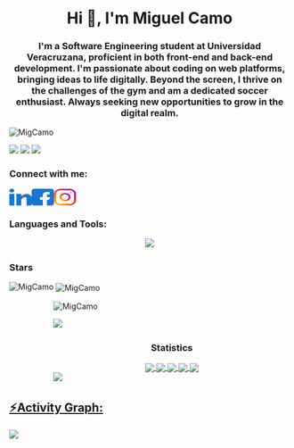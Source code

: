 <h1 align="center">Hi 👋, I'm Miguel Camo</h1>
<h3 align="center">I'm a Software Engineering student at Universidad Veracruzana, proficient in both front-end and back-end development. I'm passionate about coding on web platforms, bringing ideas to life digitally. Beyond the screen, I thrive on the challenges of the gym and am a dedicated soccer enthusiast. Always seeking new opportunities to grow in the digital realm.</h3>
<p align="left"> <img src="https://komarev.com/ghpvc/?username=MigCamo&label=Profile%20views&color=0e75b6&style=flat" alt="MigCamo" /> </p>

<div> <a href="https://www.linkedin.com/in/Miguel Ángel Camo Rincón" target="_blank"><img src="https://img.shields.io/badge/LinkedIn-0077B5?style=for-the-badge&logo=linkedin&logoColor=white" target="_blank"></a>
<a href="https://github.com/MigCamo" target="_blank"><img src="https://img.shields.io/badge/GitHub-100000?style=for-the-badge&logo=github&logoColor=white" target="_blank"></a>
<a href="https://instagram.com/migguelcamo" target="_blank"><img src="https://img.shields.io/badge/Instagram-E4405F?style=for-the-badge&logo=instagram&logoColor=white" target="_blank"></a>
</div><h3 align="left">Connect with me:</h3>
<p align="left">
<a href="https://linkedin.com/in/Miguel Ángel Camo Rincón" target="blank"><img align="center" src="https://raw.githubusercontent.com/teamedwardforever/Readme-Generator/71f25dd8b98329b168142a6b782a107b75eab178/svg/Social/linked-in-alt.svg" alt="Miguel Ángel Camo Rincón" height="30" width="40" /></a><a href="https://fb.com/Miguel Camo" target="blank"><img align="center" src="https://raw.githubusercontent.com/teamedwardforever/Readme-Generator/71f25dd8b98329b168142a6b782a107b75eab178/svg/Social/facebook.svg" alt="Miguel Camo" height="30" width="40" /></a><a href="https://instagram.com/migguelcamo" target="blank"><img align="center" src="https://raw.githubusercontent.com/teamedwardforever/Readme-Generator/71f25dd8b98329b168142a6b782a107b75eab178/svg/Social/instagram.svg" alt="migguelcamo" height="30" width="40" /></a></p>

<h3 align="left">Languages and Tools:</h3>
<p align="center">
  <a href="https://skillicons.dev">
    <img src="https://skillicons.dev/icons?i=laravel,php,rust,csharp,javascript,vue,java,nodejs,mysql,python,bootstrap,git,docker,notion" />
  </a>
</p>

<h3 align="left">Stars</h3>
<img align="left" height="180em" src="https://github-readme-stats.vercel.app/api/top-langs/?username=MigCamo&theme=gotham&hide_border=false&include_all_commits=false&count_private=false&layout=compact" alt=MigCamo />

<p>&nbsp;<img align="center" height="180em" src="https://github-readme-stats.vercel.app/api?username=MigCamo&show_icons=true&locale=en&theme=gotham" alt="MigCamo" /></p>

<p><img align="center" height="180em" src="https://github-readme-streak-stats.herokuapp.com/?user=MigCamo&theme=gotham" alt="MigCamo" /></p>

<img src="https://user-images.githubusercontent.com/73097560/115834477-dbab4500-a447-11eb-908a-139a6edaec5c.gif"><h3 align="center">Statistics</h3>
<div align="center">
<a href="https://github.com/MigCamo">
<img align="center" src="http://github-profile-summary-cards.vercel.app/api/cards/stats?username=MigCamo&theme=gotham" height="180em" />
<img align="center" src="http://github-profile-summary-cards.vercel.app/api/cards/most-commit-language?username=MigCamo&theme=gotham" height="180em" />
<img align="center" src="http://github-profile-summary-cards.vercel.app/api/cards/repos-per-language?username=MigCamo&theme=gotham" height="180em" />
<img align="center" src="http://github-profile-summary-cards.vercel.app/api/cards/productive-time?username=MigCamo&theme=gotham" height="180em" />
<img align="center" src="http://github-profile-summary-cards.vercel.app/api/cards/profile-details?username=MigCamo&theme=gotham" height="180em" />
</div>
<img src="https://user-images.githubusercontent.com/73097560/115834477-dbab4500-a447-11eb-908a-139a6edaec5c.gif"><h2 align="left">⚡Activity Graph:</h2>
<img align="center" src="https://github-readme-activity-graph.vercel.app/graph?username=MigCamo&theme=gotham"/>
